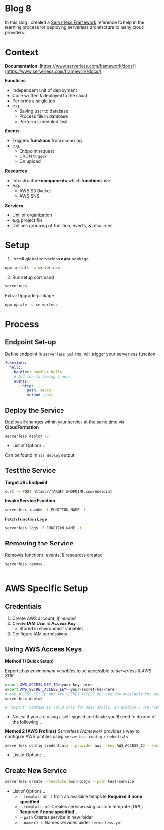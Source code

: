 # Blog 8

In this blog I created a [Serverless Framework](https://www.serverless.com/framework/docs/) reference to help in the learning process for deploying serverless architecture to many cloud providers.

# Context

**Documentation**: [https://www.serverless.com/framework/docs/](https://www.serverless.com/framework/docs/)

**Functions**

- Independent unit of deployment
- Code written & deployed to the cloud
- Performs a single job
- e.g.
    - Saving user to database
    - Process file in database
    - Perform scheduled task

**Events**

- Triggers **functions** from occurring
- e.g.
    - Endpoint request
    - CRON trigger
    - On upload

**Resources**

- Infrastructure **components** which **functions** use
- e.g.
    - AWS S3 Bucket
    - AWS SNS

**Services**

- Unit of organization
- e.g. project file
- Defines grouping of function, events, & resources

# Setup

1. Install global serverless **npm** package

```bash
npm install -g serverless
```

2. Run setup command

```bash
serverless
```

Extra: Upgrade package

```bash
npm update -g serverless
```

# Process

## Endpoint Set-up

Define endpoint in `serverless.yml` that will trigger your serverless function

```yaml
functions:
  hello:
    handler: handler.hello
    # Add the following lines:
    events:
      - http:
          path: hello
          method: post
```

## Deploy the Service

Deploy all changes within your service at the same time via **CloudFormation**

```bash
serverless deploy -v
```

- List of Options...

Can be found in `sls deploy` output

## Test the Service

**Target URL Endpoint**

```bash
curl -X POST https://TARGET_ENDPOINT.com/endpoint
```

**Invoke Service Function**

```bash
serverless invoke -f FUNCTION_NAME -l
```

**Fetch Function Logs**

```bash
serverless logs -f FUNCTION_NAME -t
```

## Removing the Service

Removes functions, events, & resources created

```bash
serverless remove
```

---

# AWS Specific Setup

## Credentials

1. Create AWS account; *if needed*
2. Create **IAM User** & **Access Key**
    - Stored in environment variables
3. Configure IAM permissions

## Using AWS Access Keys

**Method 1 (Quick Setup)**

Exported as *environment variables* to be accessible to *serverless* & *AWS SDK*

```bash
export AWS_ACCESS_KEY_ID=<your-key-here>
export AWS_SECRET_ACCESS_KEY=<your-secret-key-here>
# AWS_ACCESS_KEY_ID and AWS_SECRET_ACCESS_KEY are now available for serverless to use
serverless deploy

# 'export' command is valid only for unix shells. In Windows - use 'set' instead of 'export'
```

- Notes: If you are using a self-signed certificate you'll need to do one of the following...

**Method 2 (AWS Profiles)**
*Serverless Framework* provides a way to configure AWS profiles using `serverless config credentials`

```bash
serverless config credentials --provider aws --key AWS_ACCESS_ID --secret AWS_SECRET_KEY --profile test-profile-name
```

- List of Options...

## Create New Service

```bash
serverless create --template aws-nodejs --path test-service
```

- List of Options...
    - `--template` or `-t` from an available template **Required if none specified**
    - `--template-url` Creates service using custom template (*URL*) **Required if none specified**
    - `--path` Creates service in new folder
    - `--name` or `-n` Names services under `serverless.yml`